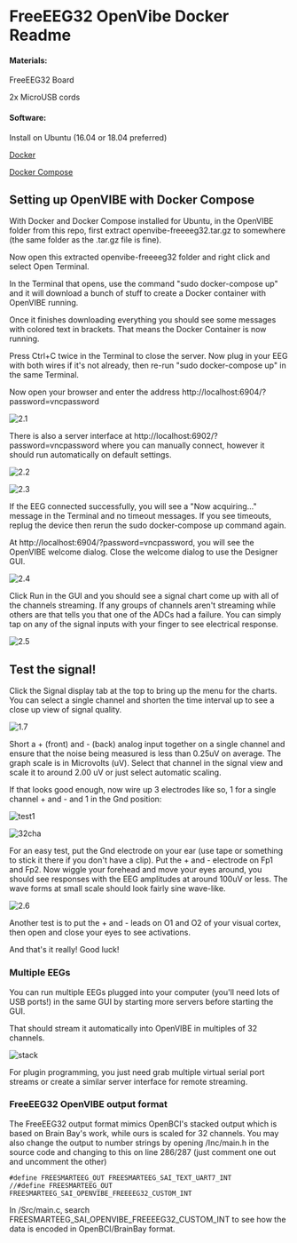 # FreeEEG32 OpenVibe Docker Readme

#### Materials:

FreeEEG32 Board

2x MicroUSB cords

#### Software:

Install on Ubuntu (16.04 or 18.04 preferred)

[Docker](https://docs.docker.com/get-docker/)

[Docker Compose](https://docs.docker.com/compose/install/)


## Setting up OpenVIBE with Docker Compose

With Docker and Docker Compose installed for Ubuntu, in the OpenVIBE folder from this repo, first extract openvibe-freeeeg32.tar.gz to somewhere (the same folder as the .tar.gz file is fine).

Now open this extracted openvibe-freeeeg32 folder and right click and select Open Terminal.

In the Terminal that opens, use the command "sudo docker-compose up" and it will download a bunch of stuff to create a Docker container with OpenVIBE running.

Once it finishes downloading everything you should see some messages with colored text in brackets. That means the Docker Container is now running. 

Press Ctrl+C twice in the Terminal to close the server. Now plug in your EEG with both wires if it's not already, then re-run "sudo docker-compose up" in the same Terminal.

Now open your browser and enter the address
http://localhost:6904/?password=vncpassword

![2.1](images/2.1.png)

There is also a server interface at http://localhost:6902/?password=vncpassword where you can manually connect, however it should run automatically on default settings.

![2.2](images/2.2.png)

![2.3](images/2.3.png)

If the EEG connected successfully, you will see a "Now acquiring..." message in the Terminal and no timeout messages. If you see timeouts, replug the device then rerun the sudo docker-compose up command again.

At http://localhost:6904/?password=vncpassword, you will see the OpenVIBE welcome dialog. Close the welcome dialog to use the Designer GUI.

![2.4](images/2.4.png)

Click Run in the GUI and you should see a signal chart come up with all of the channels streaming. If any groups of channels aren't streaming while others are that tells you that one of the ADCs had a failure. You can simply tap on any of the signal inputs with your finger to see electrical response.

![2.5](images/2.5.png)

## Test the signal!

Click the Signal display tab at the top to bring up the menu for the charts. You can select a single channel and shorten the time interval up to see a close up view of signal quality.

![1.7](images/1.7.jpg)

Short a + (front) and - (back) analog input together on a single channel and ensure that the noise being measured is less than 0.25uV on average. 
The graph scale is in Microvolts (uV). Select that channel in the signal view and scale it to around 2.00 uV or just select automatic scaling.

If that looks good enough, now wire up 3 electrodes like so, 1 for a single channel + and - and 1 in the Gnd position:

![test1](test1.jpg)

![32cha](32cha.png)

For an easy test, put the Gnd electrode on your ear (use tape or something to stick it there if you don't have a clip).
Put the + and - electrode on Fp1 and Fp2. Now wiggle your forehead and move your eyes around, you should see responses with the EEG amplitudes at around 100uV or less. 
The wave forms at small scale should look fairly sine wave-like.

![2.6](images/2.6.png)

Another test is to put the + and - leads on O1 and O2 of your visual cortex, then open and close your eyes to see activations.

And that's it really! Good luck!


### Multiple EEGs

You can run multiple EEGs plugged into your computer (you'll need lots of USB ports!) in the same GUI by starting more servers before starting the GUI. 

That should stream it automatically into OpenVIBE in multiples of 32 channels. 

![stack](images/stack_output.png)

For plugin programming, you just need grab multiple virtual serial port streams or create a similar server interface for remote streaming.

### FreeEEG32 OpenVIBE output format

The FreeEEG32 output format mimics OpenBCI's stacked output which is based on Brain Bay's work, while ours is scaled for 32 channels.
You may also change the output to number strings by opening /Inc/main.h in the source code and changing to this on line 286/287 (just comment one out and uncomment the other)
```
#define FREESMARTEEG_OUT FREESMARTEEG_SAI_TEXT_UART7_INT
//#define FREESMARTEEG_OUT FREESMARTEEG_SAI_OPENVIBE_FREEEEG32_CUSTOM_INT
```

In /Src/main.c, search FREESMARTEEG_SAI_OPENVIBE_FREEEEG32_CUSTOM_INT to see how the data is encoded in OpenBCI/BrainBay format.



